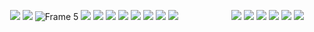 ㅤ
![](https://64.media.tumblr.com/8dd6cc26f2d9c13c32e145ef6f04d33c/806a453653500bb2-9b/s400x600/6c21a429da2f0e577d95d35ffead168a3d7c0982.gifv)
![](https://64.media.tumblr.com/8dd6cc26f2d9c13c32e145ef6f04d33c/806a453653500bb2-9b/s400x600/6c21a429da2f0e577d95d35ffead168a3d7c0982.gifv)
![Frame 5](https://github.com/user-attachments/assets/da104815-917d-4b32-a4dd-3125801ff09f)
![](https://64.media.tumblr.com/cb2bd44416f96a181ff8594d2cee6eef/6f072ea04e7b6c72-15/s100x200/cdfda7c9c3bd9111a9960b562cdac6333c6be8b5.jpg)
![](https://64.media.tumblr.com/a8005009908fe11ec7e3719a8c7ad9c0/6f072ea04e7b6c72-72/s100x200/74e388ab76e58e3220239ac9df751f21e47ccc8a.pnj)
![](https://64.media.tumblr.com/8f8d1b7631956817aad832c057668c1c/76d97e8ae108454d-1c/s100x200/d1479397841e501de5d6de3b3a99d41a3f3d9b00.webp)
![](https://64.media.tumblr.com/1ec32be0117e9cf780ad33dcac9a9248/473928ea48888009-f3/s100x200/25522e1ec76c6628fb43d2de0e2ca7f1c989f7be.jpg)
![](https://64.media.tumblr.com/e20618374aa10d6d6edbae3affbf68bd/6f072ea04e7b6c72-80/s100x200/0abc759e2257efafaeeb780facb2e16e20546e53.webp)
![](https://64.media.tumblr.com/c403073b41fedb3f914608d7c1557015/6f072ea04e7b6c72-50/s250x400/1e1e2aaac4e2a43628d45ac29a16f8468aaf9fa4.pnj)
![](https://64.media.tumblr.com/8ef6d8e6c69c6965ac635fe9293d7d64/6f072ea04e7b6c72-6f/s100x200/1ef325c98fdc63cf9f80909a2a83349ebfa62977.gifv)
![](https://64.media.tumblr.com/d2088436b706f4b59818b44388d6dafa/473928ea48888009-a4/s100x200/86fc54d539410896a854fe21db0f2cf5640891ae.pnj)
ㅤㅤㅤㅤㅤㅤ
![](https://64.media.tumblr.com/a690b26ac8fd4f5b52929409cb649af1/6f072ea04e7b6c72-c7/s250x400/5dcbeb70dc4b4a33b3ddea04c2475847df327246.gifv)
![](https://64.media.tumblr.com/1591ce545caa74f7985197763deca5b9/f1498ee937fc1ed0-b2/s100x200/2369137663cf237fcc4e05d41dc0700b79671000.gifv#)
![](https://64.media.tumblr.com/876945b9ad5b0f4ec13dc85602fe33b6/6f072ea04e7b6c72-c7/s100x200/1ce848dfcc4461af9d3971e10acd52404c4f66d3.gifv)
![](https://64.media.tumblr.com/476610b7ed3a206b6b359cdf8d5f9019/f1498ee937fc1ed0-f1/s100x200/1c279a3f4aec9f05f4f68535e25adcf78859b6ab.gifv)
![](https://64.media.tumblr.com/a8dcea81b285606d6305c659aafcb7a4/473928ea48888009-bc/s100x200/19ca044945604fc3365801e0164d82a58fcac9ae.pnj)
![](https://64.media.tumblr.com/51988c4913f8ee359dc919162c6bb975/473928ea48888009-50/s100x200/1f9afe4383ba4068201c09d4c00104f5fec3b658.gifv)
![]()
